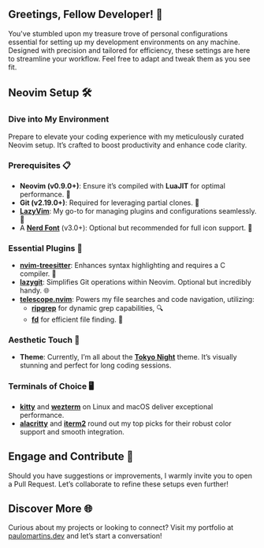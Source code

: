 ## Greetings, Fellow Developer! 👋

You've stumbled upon my treasure trove of personal configurations essential for setting up my development environments on any machine. Designed with precision and tailored for efficiency, these settings are here to streamline your workflow. Feel free to adapt and tweak them as you see fit.

## Neovim Setup 🛠️

### Dive into My Environment
Prepare to elevate your coding experience with my meticulously curated Neovim setup. It’s crafted to boost productivity and enhance code clarity.

### Prerequisites 📋
- **Neovim (v0.9.0+)**: Ensure it’s compiled with **LuaJIT** for optimal performance. 🚀
- **Git (v2.19.0+)**: Required for leveraging partial clones. 🔄
- **[LazyVim](https://www.lazyvim.org/)**: My go-to for managing plugins and configurations seamlessly. 🧰
- A **[Nerd Font](https://www.nerdfonts.com/)** (v3.0+): Optional but recommended for full icon support. 🎨

### Essential Plugins 🔌
- **[nvim-treesitter](https://github.com/nvim-treesitter/nvim-treesitter#requirements)**: Enhances syntax highlighting and requires a C compiler. 🌈
- **[lazygit](https://github.com/jesseduffield/lazygit)**: Simplifies Git operations within Neovim. Optional but incredibly handy. 🌐
- **[telescope.nvim](https://github.com/nvim-telescope/telescope.nvim)**: Powers my file searches and code navigation, utilizing:
  - **[ripgrep](https://github.com/BurntSushi/ripgrep)** for dynamic grep capabilities, 🔍
  - **[fd](https://github.com/sharkdp/fd)** for efficient file finding. 📁

### Aesthetic Touch 🎨
- **Theme**: Currently, I’m all about the **[Tokyo Night](https://github.com/folke/tokyonight.nvim)** theme. It’s visually stunning and perfect for long coding sessions.

### Terminals of Choice 🖥️
- **[kitty](https://github.com/kovidgoyal/kitty)** and **[wezterm](https://github.com/wez/wezterm)** on Linux and macOS deliver exceptional performance.
- **[alacritty](https://github.com/alacritty/alacritty)** and **[iterm2](https://iterm2.com/)** round out my top picks for their robust color support and smooth integration.

## Engage and Contribute 💬
Should you have suggestions or improvements, I warmly invite you to open a Pull Request. Let’s collaborate to refine these setups even further!

## Discover More 🌐
Curious about my projects or looking to connect? Visit my portfolio at [paulomartins.dev](https://paulomartins.dev) and let’s start a conversation!
